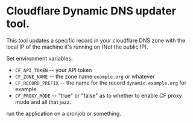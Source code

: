 Cloudflare Dynamic DNS updater tool.
====================================
This tool updates a specific record in your cloudflare DNS zone with the local IP of the machine it's running on (Not the public IP).


Set environment variables: 
* `CF_API_TOKEN` -- your API token
* `CF_ZONE_NAME` -- the zone name `example.org` or whatever
* `CF_RECORD_PREFIX` -- the name for the record `dynamic.example.org` for example. 
* `CF_PROXY_MODE` -- "true" or "false" as to whether to enable CF proxy mode and all that jazz. 

run the application on a cronjob or something.

